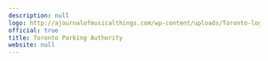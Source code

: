 ```yaml
---
description: null
logo: http://ajournalofmusicalthings.com/wp-content/uploads/Toronto-logo.png
official: true
title: Toronto Parking Authority
website: null
---
```

